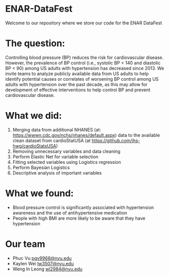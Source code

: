 # ENAR-DataFest
Welcome to our repository where we store our code for the ENAR DataFest

  
# The question:
Controlling blood pressure (BP) reduces the risk for cardiovascular disease. However, the prevalence of BP control (i.e., systolic BP < 140 and diastolic BP < 90) among US adults with hypertension has decreased since 2013. We invite teams to analyze publicly available data from US adults to help identify potential causes or correlates of worsening BP control among US adults with hypertension over the past decade, as this may allow for development of effective interventions to help control BP and prevent cardiovascular disease.

# What we did:
1. Merging data from additional NHANES (at: https://wwwn.cdc.gov/nchs/nhanes/default.aspx) data to the available clean dataset from cardioStatUSA (at https://github.com/jhs-hwg/cardioStatsUSA)
2. Removing unnecessary variables and data cleaning
3. Perform Elastic Net for variable selection
4. Fitting selected variables using Logistics regression
5. Perform Bayesian Logistics
6. Descriptive analysis of important variables

# What we found:
- Blood pressure control is significantly associated with hypertension awareness and the use of antihypertensive medication
- People with high BMI are more likely to be aware that they have hypertension

# Our team
- Phuc Vu pqv9968@nyu.edu
- Kaylen Wei lw3507@nyu.edu
- Weng In Leong  wl2984@nyu.edu
